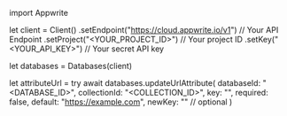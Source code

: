 import Appwrite

let client = Client()
    .setEndpoint("https://cloud.appwrite.io/v1") // Your API Endpoint
    .setProject("<YOUR_PROJECT_ID>") // Your project ID
    .setKey("<YOUR_API_KEY>") // Your secret API key

let databases = Databases(client)

let attributeUrl = try await databases.updateUrlAttribute(
    databaseId: "<DATABASE_ID>",
    collectionId: "<COLLECTION_ID>",
    key: "",
    required: false,
    default: "https://example.com",
    newKey: "" // optional
)

